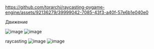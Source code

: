 

https://github.com/torarchi/raycasting-pygame-engine/assets/92136279/39999042-7085-43f3-a40f-57e6b1e040e0

Движение

![image](https://github.com/torarchi/raycasting-pygame-engine/assets/92136279/897e8891-ea89-4474-9fbc-dfdcf26a043b)
![image](https://github.com/torarchi/raycasting-pygame-engine/assets/92136279/a4ff88c2-e366-4700-a810-5a9ccd7fccb4)

raycasting
![image](https://github.com/torarchi/raycasting-pygame-engine/assets/92136279/d3880584-eed7-4d39-a148-dc18d7ae721c)
![image](https://github.com/torarchi/raycasting-pygame-engine/assets/92136279/bd6b5d27-73db-43ba-9cce-3de0a0f95fa7)

